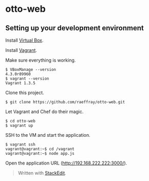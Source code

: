 otto-web
========

## Setting up your development environment ##

Install [Virtual Box](https://www.virtualbox.org/wiki/Downloads).

Install [Vagrant](http://downloads.vagrantup.com/).

Make sure everything is working.

```
$ VBoxManage --version
4.3.0r89960
$ vagrant --version
Vagrant 1.3.5
```

Clone this project.

```
$ git clone https://github.com/raeffray/otto-web.git
```

Let Vagrant and Chef do their magic.

```
$ cd otto-web
$ vagrant up
```

SSH to the VM and start the application.

```
$ vagrant ssh
vagrant@vagrant:~$ cd /vagrant
vagrant@vagrant:~$ node app.js
```

Open the application URL (http://192.168.222.222:3000/).


> Written with [StackEdit](https://stackedit.io/).
